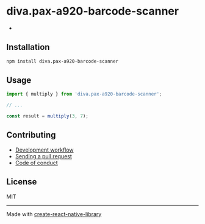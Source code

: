 # diva.pax-a920-barcode-scanner

-

## Installation


```sh
npm install diva.pax-a920-barcode-scanner
```


## Usage


```js
import { multiply } from 'diva.pax-a920-barcode-scanner';

// ...

const result = multiply(3, 7);
```


## Contributing

- [Development workflow](CONTRIBUTING.md#development-workflow)
- [Sending a pull request](CONTRIBUTING.md#sending-a-pull-request)
- [Code of conduct](CODE_OF_CONDUCT.md)

## License

MIT

---

Made with [create-react-native-library](https://github.com/callstack/react-native-builder-bob)
